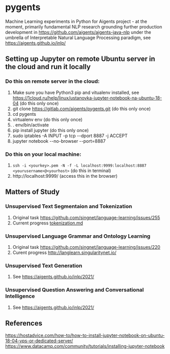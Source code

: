 # pygents

Machine Learning experiments in Python for Aigents project - at the moment, primarily fundamental NLP research grounding further production development in https://github.com/aigents/aigents-java-nlp under the umbrella of Interpretable Natural Language Processing paradigm, see https://aigents.github.io/inlp/

## Setting up Jupyter on remote Ubuntu server in the cloud and run it locally

### Do this on remote server in the cloud:

1. Make sure you have Python3 pip and vitualenv installed, see https://1cloud.ru/help/linux/ustanovka-jupyter-notebook-na-ubuntu-18-04 (do this only once)
1. git clone https://gitlab.com/aigents/pygents.git (do this only once)
1. cd pygents
1. virtualenv env (do this only once)
1. . env/bin/activate
1. pip install jupyter (do this only once)
1. sudo iptables -A INPUT -p tcp --dport 8887 -j ACCEPT
1. jupyter notebook --no-browser --port=8887

### Do this on your local machine:

1. `ssh -i <yourkey>.pem -N -f -L localhost:9999:localhost:8887 <yourusername>@<yourhost>` (do this in terminal)
1. http://localhost:9999/ (access this in the browser)

## Matters of Study

### Unsupervised Text Segmentaion and Tokenization 

1. Original task https://github.com/singnet/language-learning/issues/255
1. Current progress [tokenization.md](./tokenization.md)

### Unsupervised Language Grammar and Ontology Learning 

1. Original task https://github.com/singnet/language-learning/issues/220
2. Curent progress http://langlearn.singularitynet.io/

### Unsupervised Text Generation 

1. See https://aigents.github.io/inlp/2021/

### Unsupervised Question Answering  and Conversational Intelligence

1. See https://aigents.github.io/inlp/2021/

## References
https://hostadvice.com/how-to/how-to-install-jupyter-notebook-on-ubuntu-18-04-vps-or-dedicated-server/
https://www.datacamp.com/community/tutorials/installing-jupyter-notebook

